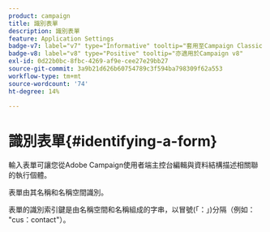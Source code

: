 ```yaml
---
product: campaign
title: 識別表單
description: 識別表單
feature: Application Settings
badge-v7: label="v7" type="Informative" tooltip="套用至Campaign Classic v7"
badge-v8: label="v8" type="Positive" tooltip="亦適用於Campaign v8"
exl-id: 0d22b0bc-8fbc-4269-af9e-cee27e29bb27
source-git-commit: 3a9b21d626b60754789c3f594ba798309f62a553
workflow-type: tm+mt
source-wordcount: '74'
ht-degree: 14%

---
```


# 識別表單{#identifying-a-form}



輸入表單可讓您從Adobe Campaign使用者端主控台編輯與資料結構描述相關聯的執行個體。

表單由其名稱和名稱空間識別。

表單的識別索引鍵是由名稱空間和名稱組成的字串，以冒號(「：」)分隔（例如： &quot;cus：contact&quot;）。
